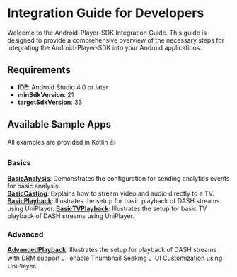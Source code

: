 # Integration Guide for Developers

Welcome to the Android-Player-SDK Integration Guide. This guide is designed to provide a
comprehensive overview of the necessary steps for integrating the Android-Player-SDK into your
Android applications.

## Requirements

- **IDE**: Android Studio 4.0 or later
- **minSdkVersion**: 21
- **targetSdkVersion**: 33

## Available Sample Apps

All examples are provided in Kotlin :+1:

### Basics

[**BasicAnalysis**](https://github.com/BlendVision/Android-Player-SDK/tree/develop/BasicAnalysis):
Demonstrates the configuration for sending analytics events for basic analysis.  
[**BasicCasting**](https://github.com/BlendVision/Android-Player-SDK/tree/develop/BasicCasting):
Explains how to stream video and audio directly to a TV.  
[**BasicPlayback**](https://github.com/BlendVision/Android-Player-SDK/tree/develop/BasicPlayback):
Illustrates the setup for basic playback of DASH streams using UniPlayer.
[**BasicTVPlayback**](https://github.com/BlendVision/Android-Player-SDK/tree/develop/BasicTVPlayback):
Illustrates the setup for basic TV playback of DASH streams using UniPlayer.
### Advanced

[**AdvancedPlayback**](https://github.com/BlendVision/Android-Player-SDK/tree/develop/AdvancedPlayback): Illustrates
the setup for playback of DASH streams with DRM support 、 enable Thumbnail Seeking 、UI Customization
using UniPlayer. 


